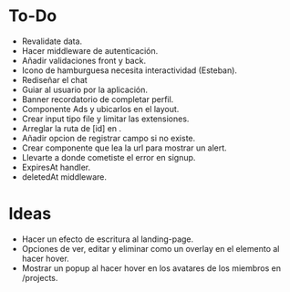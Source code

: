 # To-Do

- Revalidate data.
- Hacer middleware de autenticación.
- Añadir validaciones front y back.
- Icono de hamburguesa necesita interactividad (Esteban).
- Rediseñar el chat
- Guiar al usuario por la aplicación.
- Banner recordatorio de completar perfil.
- Componente Ads y ubicarlos en el layout.
- Crear input tipo file y limitar las extensiones.
- Arreglar la ruta de [id] en <Breadcrumbs>.
- Añadir opcion de registrar campo si no existe.
- Crear componente que lea la url para mostrar un alert.
- Llevarte a donde cometiste el error en signup.
- ExpiresAt handler.
- deletedAt middleware.

# Ideas

- Hacer un efecto de escritura al landing-page.
- Opciones de ver, editar y eliminar como un overlay en el elemento al hacer hover.
- Mostrar un popup al hacer hover en los avatares de los miembros en /projects.

